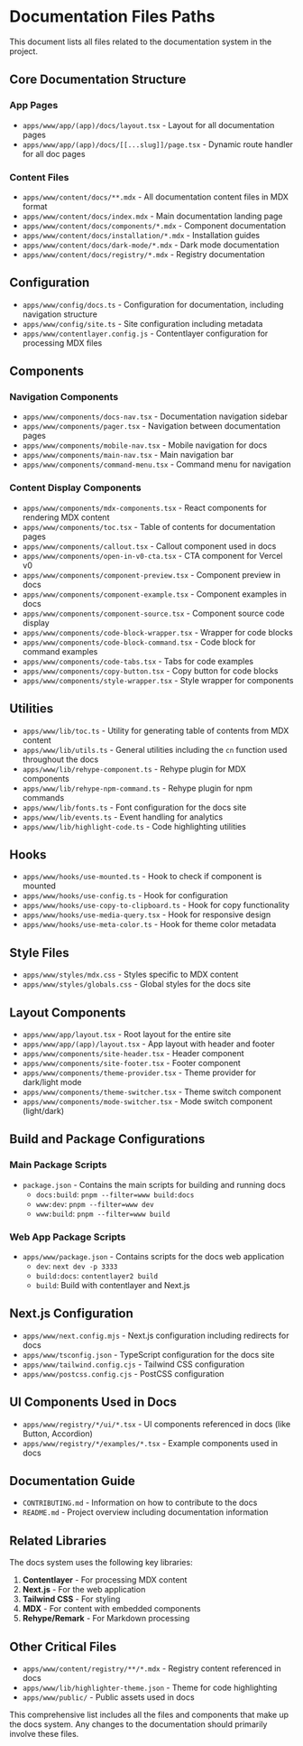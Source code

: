 # Documentation Files Paths

This document lists all files related to the documentation system in the project.

## Core Documentation Structure

### App Pages

- `apps/www/app/(app)/docs/layout.tsx` - Layout for all documentation pages
- `apps/www/app/(app)/docs/[[...slug]]/page.tsx` - Dynamic route handler for all doc pages

### Content Files

- `apps/www/content/docs/**.mdx` - All documentation content files in MDX format
- `apps/www/content/docs/index.mdx` - Main documentation landing page
- `apps/www/content/docs/components/*.mdx` - Component documentation
- `apps/www/content/docs/installation/*.mdx` - Installation guides
- `apps/www/content/docs/dark-mode/*.mdx` - Dark mode documentation
- `apps/www/content/docs/registry/*.mdx` - Registry documentation

## Configuration

- `apps/www/config/docs.ts` - Configuration for documentation, including navigation structure
- `apps/www/config/site.ts` - Site configuration including metadata
- `apps/www/contentlayer.config.js` - Contentlayer configuration for processing MDX files

## Components

### Navigation Components

- `apps/www/components/docs-nav.tsx` - Documentation navigation sidebar
- `apps/www/components/pager.tsx` - Navigation between documentation pages
- `apps/www/components/mobile-nav.tsx` - Mobile navigation for docs
- `apps/www/components/main-nav.tsx` - Main navigation bar
- `apps/www/components/command-menu.tsx` - Command menu for navigation

### Content Display Components

- `apps/www/components/mdx-components.tsx` - React components for rendering MDX content
- `apps/www/components/toc.tsx` - Table of contents for documentation pages
- `apps/www/components/callout.tsx` - Callout component used in docs
- `apps/www/components/open-in-v0-cta.tsx` - CTA component for Vercel v0
- `apps/www/components/component-preview.tsx` - Component preview in docs
- `apps/www/components/component-example.tsx` - Component examples in docs
- `apps/www/components/component-source.tsx` - Component source code display
- `apps/www/components/code-block-wrapper.tsx` - Wrapper for code blocks
- `apps/www/components/code-block-command.tsx` - Code block for command examples
- `apps/www/components/code-tabs.tsx` - Tabs for code examples
- `apps/www/components/copy-button.tsx` - Copy button for code blocks
- `apps/www/components/style-wrapper.tsx` - Style wrapper for components

## Utilities

- `apps/www/lib/toc.ts` - Utility for generating table of contents from MDX content
- `apps/www/lib/utils.ts` - General utilities including the `cn` function used throughout the docs
- `apps/www/lib/rehype-component.ts` - Rehype plugin for MDX components
- `apps/www/lib/rehype-npm-command.ts` - Rehype plugin for npm commands
- `apps/www/lib/fonts.ts` - Font configuration for the docs site
- `apps/www/lib/events.ts` - Event handling for analytics
- `apps/www/lib/highlight-code.ts` - Code highlighting utilities

## Hooks

- `apps/www/hooks/use-mounted.ts` - Hook to check if component is mounted
- `apps/www/hooks/use-config.ts` - Hook for configuration
- `apps/www/hooks/use-copy-to-clipboard.ts` - Hook for copy functionality
- `apps/www/hooks/use-media-query.tsx` - Hook for responsive design
- `apps/www/hooks/use-meta-color.ts` - Hook for theme color metadata

## Style Files

- `apps/www/styles/mdx.css` - Styles specific to MDX content
- `apps/www/styles/globals.css` - Global styles for the docs site

## Layout Components

- `apps/www/app/layout.tsx` - Root layout for the entire site
- `apps/www/app/(app)/layout.tsx` - App layout with header and footer
- `apps/www/components/site-header.tsx` - Header component
- `apps/www/components/site-footer.tsx` - Footer component
- `apps/www/components/theme-provider.tsx` - Theme provider for dark/light mode
- `apps/www/components/theme-switcher.tsx` - Theme switch component
- `apps/www/components/mode-switcher.tsx` - Mode switch component (light/dark)

## Build and Package Configurations

### Main Package Scripts

- `package.json` - Contains the main scripts for building and running docs
  - `docs:build`: `pnpm --filter=www build:docs`
  - `www:dev`: `pnpm --filter=www dev`
  - `www:build`: `pnpm --filter=www build`

### Web App Package Scripts

- `apps/www/package.json` - Contains scripts for the docs web application
  - `dev`: `next dev -p 3333`
  - `build:docs`: `contentlayer2 build`
  - `build`: Build with contentlayer and Next.js

## Next.js Configuration

- `apps/www/next.config.mjs` - Next.js configuration including redirects for docs
- `apps/www/tsconfig.json` - TypeScript configuration for the docs site
- `apps/www/tailwind.config.cjs` - Tailwind CSS configuration
- `apps/www/postcss.config.cjs` - PostCSS configuration

## UI Components Used in Docs

- `apps/www/registry/*/ui/*.tsx` - UI components referenced in docs (like Button, Accordion)
- `apps/www/registry/*/examples/*.tsx` - Example components used in docs

## Documentation Guide

- `CONTRIBUTING.md` - Information on how to contribute to the docs
- `README.md` - Project overview including documentation information

## Related Libraries

The docs system uses the following key libraries:

1. **Contentlayer** - For processing MDX content
2. **Next.js** - For the web application
3. **Tailwind CSS** - For styling
4. **MDX** - For content with embedded components
5. **Rehype/Remark** - For Markdown processing

## Other Critical Files

- `apps/www/content/registry/**/*.mdx` - Registry content referenced in docs
- `apps/www/lib/highlighter-theme.json` - Theme for code highlighting
- `apps/www/public/` - Public assets used in docs

This comprehensive list includes all the files and components that make up the docs system. Any changes to the documentation should primarily involve these files. 